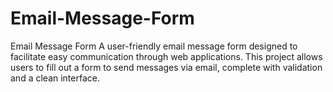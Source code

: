 # Email-Message-Form
 Email Message Form A user-friendly email message form designed to facilitate easy communication through web applications. This project allows users to fill out a form to send messages via email, complete with validation and a clean interface.
